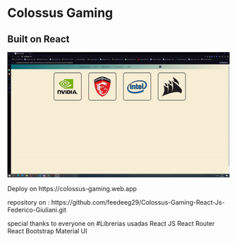 <h1> Colossus Gaming </>
<h2> Built on React</h2>
<img src="https://github.com/feedeeg29/Colossus-Gaming-React-Js-Federico-Giuliani/blob/main/ezgif.com-gif-maker.gif" />
<p>Deploy on https://colossus-gaming.web.app</p>
<p> repository on : https://github.com/feedeeg29/Colossus-Gaming-React-Js-Federico-Giuliani.git </p>
<p> special thanks to everyone on 
#Librerias usadas
React JS
React Router
React Bootstrap
Material UI

